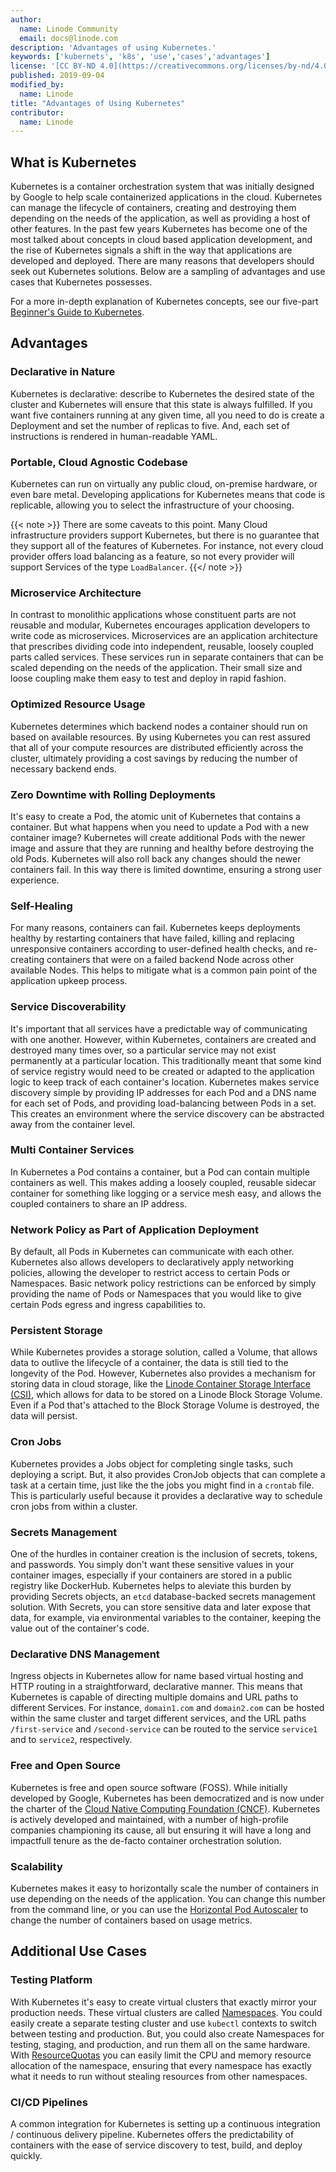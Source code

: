 ```yaml
---
author:
  name: Linode Community
  email: docs@linode.com
description: 'Advantages of using Kubernetes.'
keywords: ['kubernets', 'k8s', 'use','cases','advantages']
license: '[CC BY-ND 4.0](https://creativecommons.org/licenses/by-nd/4.0)'
published: 2019-09-04
modified_by:
  name: Linode
title: "Advantages of Using Kubernetes"
contributor:
  name: Linode
---
```


## What is Kubernetes

Kubernetes is a container orchestration system that was initially designed by Google to help scale containerized applications in the cloud. Kubernetes can manage the lifecycle of containers, creating and destroying them depending on the needs of the application, as well as providing a host of other features. In the past few years Kubernetes has become one of the most talked about concepts in cloud based application development, and the rise of Kubernetes signals a shift in the way that applications are developed and deployed. There are many reasons that developers should seek out Kubernetes solutions. Below are a sampling of advantages and use cases that Kubernetes possesses.

For a more in-depth explanation of Kubernetes concepts, see our five-part [Beginner's Guide to Kubernetes](/docs/applications/containers/kubernetes/beginners-guide-to-kubernetes/).

## Advantages

### Declarative in Nature

Kubernetes is declarative: describe to Kubernetes the desired state of the cluster and Kubernetes will ensure that this state is always fulfilled. If you want five containers running at any given time, all you need to do is create a Deployment and set the number of replicas to five. And, each set of instructions is rendered in human-readable YAML.

### Portable, Cloud Agnostic Codebase

Kubernetes can run on virtually any public cloud, on-premise hardware, or even bare metal. Developing applications for Kubernetes means that code is replicable, allowing you to select the infrastructure of your choosing.

{{< note >}}
There are some caveats to this point. Many Cloud infrastructure providers support Kubernetes, but there is no guarantee that they support all of the features of Kubernetes. For instance, not every cloud provider offers load balancing as a feature, so not every provider will support Services of the type `LoadBalancer`.
{{</ note >}}

### Microservice Architecture

In contrast to monolithic applications whose constituent parts are not reusable and modular, Kubernetes encourages application developers to write code as microservices. Microservices are an application architecture that prescribes dividing code into independent, reusable, loosely coupled parts called services. These services run in separate containers that can be scaled depending on the needs of the application. Their small size and loose coupling make them easy to test and deploy in rapid fashion.

### Optimized Resource Usage

Kubernetes determines which backend nodes a container should run on based on available resources. By using Kubernetes you can rest assured that all of your compute resources are distributed efficiently across the cluster, ultimately providing a cost savings by reducing the number of necessary backend ends.

### Zero Downtime with Rolling Deployments

It's easy to create a Pod, the atomic unit of Kubernetes that contains a container. But what happens when you need to update a Pod with a new container image? Kubernetes will create additional Pods with the newer image and assure that they are running and healthy before destroying the old Pods. Kubernetes will also roll back any changes should the newer containers fail. In this way there is limited downtime, ensuring a strong user experience.

### Self-Healing

For many reasons, containers can fail. Kubernetes keeps deployments healthy by restarting containers that have failed, killing and replacing unresponsive containers according to user-defined health checks, and re-creating containers that were on a failed backend Node across other available Nodes. This helps to mitigate what is a common pain point of the application upkeep process.

### Service Discoverability

It's important that all services have a predictable way of communicating with one another. However, within Kubernetes, containers are created and destroyed many times over, so a particular service may not exist permanently at a particular location. This traditionally meant that some kind of service registry would need to be created or adapted to the application logic to keep track of each container's location. Kubernetes makes service discovery simple by providing IP addresses for each Pod and a DNS name for each set of Pods, and providing load-balancing between Pods in a set. This creates an environment where the service discovery can be abstracted away from the container level.

### Multi Container Services

In Kubernetes a Pod contains a container, but a Pod can contain multiple containers as well. This makes adding a loosely coupled, reusable sidecar container for something like logging or a service mesh easy, and allows the coupled containers to share an IP address.

### Network Policy as Part of Application Deployment

By default, all Pods in Kubernetes can communicate with each other. Kubernetes also allows developers to declaratively apply networking policies, allowing the developer to restrict access to certain Pods or Namespaces. Basic network policy restrictions can be enforced by simply providing the name of Pods or Namespaces that you would like to give certain Pods egress and ingress capabilities to.

### Persistent Storage

While Kubernetes provides a storage solution, called a Volume, that allows data to outlive the lifecycle of a container, the data is still tied to the longevity of the Pod. However, Kubernetes also provides a mechanism for storing data in cloud storage, like the [Linode Container Storage Interface (CSI)](/docs/applications/containers/deploy-volumes-with-the-linode-block-storage-csi-driver/), which allows for data to be stored on a Linode Block Storage Volume. Even if a Pod that's attached to the Block Storage Volume is destroyed, the data will persist.

### Cron Jobs

Kubernetes provides a Jobs object for completing single tasks, such deploying a script. But, it also provides CronJob objects that can complete a task at a certain time, just like the the jobs you might find in a `crontab` file. This is particularly useful because it provides a declarative way to schedule cron jobs from within a cluster.

### Secrets Management

One of the hurdles in container creation is the inclusion of secrets, tokens, and passwords. You simply don't want these sensitive values in your container images, especially if your containers are stored in a public registry like DockerHub. Kubernetes helps to aleviate this burden by providing Secrets objects, an `etcd` database-backed secrets management solution. With Secrets, you can store sensitive data and later expose that data, for example, via environmental variables to the container, keeping the value out of the container's code.

### Declarative DNS Management

Ingress objects in Kubernetes allow for name based virtual hosting and HTTP routing in a straightforward, declarative manner. This means that Kubernetes is capable of directing multiple domains and URL paths to different Services. For instance, `domain1.com` and `domain2.com` can be hosted within the same cluster and target different services, and the URL paths `/first-service` and `/second-service` can be routed to the service `service1` and to `service2`, respectively.

### Free and Open Source

Kubernetes is free and open source software (FOSS). While initially developed by Google, Kubernetes has been democratized and is now under the charter of the [Cloud Native Computing Foundation (CNCF)](https://www.cncf.io/). Kubernetes is actively developed and maintained, with a number of high-profile companies championing its cause, all but ensuring it will have a long and impactfull tenure as the de-facto container orchestration solution.

### Scalability

Kubernetes makes it easy to horizontally scale the number of containers in use depending on the needs of the application. You can change this number from the command line, or you can use the [Horizontal Pod Autoscaler](https://kubernetes.io/docs/tasks/run-application/horizontal-pod-autoscale/) to change the number of containers based on usage metrics.

## Additional Use Cases

### Testing Platform

With Kubernetes it's easy to create virtual clusters that exactly mirror your production needs. These virtual clusters are called [Namespaces](/docs/applications/containers/kubernetes/beginners-guide-to-kubernetes-part-3-objects/#namespaces). You could easily create a separate testing cluster and use `kubectl` contexts to switch between testing and production. But, you could also create Namespaces for testing, staging, and production, and run them all on the same hardware. With [ResourceQuotas](https://kubernetes.io/docs/concepts/policy/resource-quotas/) you can easily limit the CPU and memory resource allocation of the namespace, ensuring that every namespace has exactly what it needs to run without stealing resources from other namespaces.

### CI/CD Pipelines

A common integration for Kubernetes is setting up a continuous integration / continuous delivery pipeline. Kubernetes offers the predictability of containers with the ease of service discovery to test, build, and deploy quickly.
